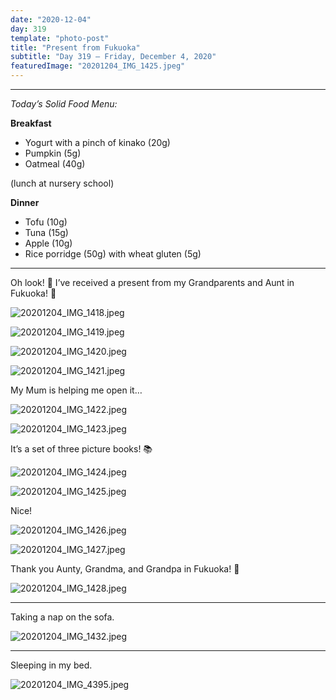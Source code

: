 ```yaml
---
date: "2020-12-04"
day: 319
template: "photo-post"
title: "Present from Fukuoka"
subtitle: "Day 319 – Friday, December 4, 2020"
featuredImage: "20201204_IMG_1425.jpeg"
---
```


<hr />

_Today’s Solid Food Menu:_

**Breakfast**

- Yogurt with a pinch of kinako (20g)
- Pumpkin (5g)
- Oatmeal (40g)

(lunch at nursery school)

**Dinner**

- Tofu (10g)
- Tuna (15g)
- Apple (10g)
- Rice porridge (50g) with wheat gluten (5g)

<hr />

Oh look! 👀 I’ve received a present from my Grandparents and Aunt in Fukuoka! 🎁

![20201204_IMG_1418.jpeg](20201204_IMG_1418.jpeg)

![20201204_IMG_1419.jpeg](20201204_IMG_1419.jpeg)

![20201204_IMG_1420.jpeg](20201204_IMG_1420.jpeg)

![20201204_IMG_1421.jpeg](20201204_IMG_1421.jpeg)

My Mum is helping me open it…

![20201204_IMG_1422.jpeg](20201204_IMG_1422.jpeg)

![20201204_IMG_1423.jpeg](20201204_IMG_1423.jpeg)

It’s a set of three picture books! 📚

![20201204_IMG_1424.jpeg](20201204_IMG_1424.jpeg)

![20201204_IMG_1425.jpeg](20201204_IMG_1425.jpeg)

Nice!

![20201204_IMG_1426.jpeg](20201204_IMG_1426.jpeg)

![20201204_IMG_1427.jpeg](20201204_IMG_1427.jpeg)

Thank you Aunty, Grandma, and Grandpa in Fukuoka! 🙏

![20201204_IMG_1428.jpeg](20201204_IMG_1428.jpeg)

<hr />

Taking a nap on the sofa.

![20201204_IMG_1432.jpeg](20201204_IMG_1432.jpeg)

<hr />

Sleeping in my bed.

![20201204_IMG_4395.jpeg](20201204_IMG_4395.jpeg)

